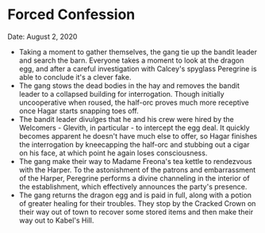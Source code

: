 # Forced Confession

Date: August 2, 2020

- Taking a moment to gather themselves, the gang tie up the bandit leader and search the barn. Everyone takes a moment to look at the dragon egg, and after a careful investigation with Calcey's spyglass Peregrine is able to conclude it's a clever fake.
- The gang stows the dead bodies in the hay and removes the bandit leader to a collapsed building for interrogation. Though initially uncooperative when roused, the half-orc proves much more receptive once Hagar starts snapping toes off.
- The bandit leader divulges that he and his crew were hired by the Welcomers - Glevith, in particular - to intercept the egg deal. It quickly becomes apparent he doesn't have much else to offer, so Hagar finishes the interrogation by kneecapping the half-orc and stubbing out a cigar on his face, at which point he again loses consciousness.
- The gang make their way to Madame Freona's tea kettle to rendezvous with the Harper. To the astonishment of the patrons and embarrassment of the Harper, Peregrine performs a divine channeling in the interior of the establishment, which effectively announces the party's presence.
- The gang returns the dragon egg and is paid in full, along with a potion of greater healing for their troubles. They stop by the Cracked Crown on their way out of town to recover some stored items and then make their way out to Kabel's Hill.